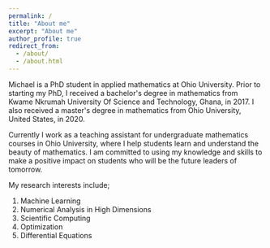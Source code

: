 ```yaml
---
permalink: /
title: "About me"
excerpt: "About me"
author_profile: true
redirect_from: 
  - /about/
  - /about.html
---
```


Michael is a PhD student in applied mathematics at Ohio University. 
Prior to starting my PhD, I received a bachelor's degree in mathematics from Kwame Nkrumah University Of Science and Technology, Ghana, in 2017. I also received a master's degree in mathematics from Ohio University, United States, in 2020.

Currently I work as a teaching assistant for undergraduate mathematics courses in Ohio University, where I help students learn and understand the beauty of mathematics. I am committed to using my knowledge and skills to make a positive impact on students who will be the future leaders of tomorrow.

My research interests include;
1. Machine Learning
1. Numerical Analysis in High Dimensions 
1. Scientific Computing
1. Optimization
1. Differential Equations
